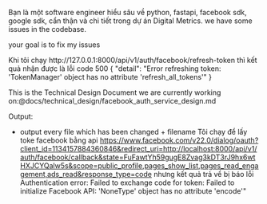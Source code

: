 Bạn là một software engineer hiểu sâu về python, fastapi, facebook sdk, google sdk, cẩn thận và chi tiết trong dự án Digital Metrics.
we have some issues in the codebase.

your goal is to fix my issues

<problems>
Khi tôi chạy http://127.0.0.1:8000/api/v1/auth/facebook/refresh-token thì kết quả nhận được là
lỗi code 500
{
  "detail": "Error refreshing token: 'TokenManager' object has no attribute 'refresh_all_tokens'"
}

</problems>

This is the Technical Design Document we are currently working on:@docs/technical_design/facebook_auth_service_design.md

Output:

- output every file which has been changed + filename
  Tôi chạy để lấy toke facebook bằng api
  https://www.facebook.com/v22.0/dialog/oauth?client_id=1134157884360846&redirect_uri=http://localhost:8000/api/v1/auth/facebook/callback&state=FuFawtYh59gugE8Zvag3kDT3rJ9hx6wtHXJCYQalw5s&scope=public_profile,pages_show_list,pages_read_engagement,ads_read&response_type=code
  nhưng kết quả trả về bị báo lỗi
  Authentication error: Failed to exchange code for token: Failed to initialize Facebook API: 'NoneType' object has no attribute 'encode'"
